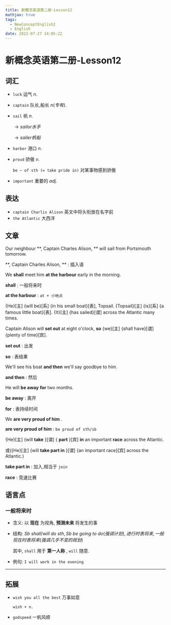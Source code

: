 ```yaml
---
title: 新概念英语第二册-Lesson12
mathjax: true
tags:
  - NewConceptEnglish2
  - English
date: 2022-07-27 14:05:22
---
```


# 新概念英语第二册-Lesson12

## 词汇

-  `luck` 运气 $n.$ 

-  `captain` 队长,船长 $n(专有).$ 

-  `sail` 帆 $n.$ 

   $\to sailor 水手$ 

   $\to sailer 帆船$ 

-  `harbor` 港口 $n.$ 

-  `proud` 骄傲 $v.$ 

   `be ~ of sth (= take pride in)` 对某事物感到骄傲

-   `important` 重要的 $adj.$ 

##  表达

-  `captain Charlis Alison` 英文中将头衔放在名字前
-  `the Atlantic` 大西洋

## 文章

Our neighbour **, Captain Charles Alison, ** will sail from Portsmouth tomorrow. 

 **, Captain Charles Alison, ** : 插入语

We **shall** meet him **at the harbour** early in the morning. 

**shall** : 一般将来时

 **at the harbour** :  `at + 小地点`  

{He}[主] {will be}[系] {in his small boat}[表], Topsail. {Topsail}[主] {is}[系] {a famous little boat}[表]. {It}[主] {has sailed}[谓] across the Atlantic many times. 

Captain Alison will **set out** at eight o'clock, **so** {we}[主] {shall have}[谓] {plenty of time}[宾]. 

 **set out** : 出发

 **so** : 表结果

We'll see his boat **and then** we'll say goodbye to him. 

 **and then** : 然后

He will **be away** **for** two months. 

 **be away** : 离开

 **for** : 表持续时间

We **are very proud of him** . 

 **are very proud of him** :  `be proud of sth/sb` 

{He}[主] {will **take** }[谓] { **part** }[宾] **in** an important **race** across the Atlantic.

或({He}[主] {will **take part in** }[谓] {an important race}[宾] across the Atlantic.)

 **take part in** : 加入,相当于 `join` 

 **race** : 竞速比赛

## 语言点

### 一般将来时

- 含义: 以 **现在** 为视角, **预测未来** 将发生的事

- 结构:  $Sb\ shall/will\ do\ sth, Sb\ be\ going\ to\ do(强调计划), 进行时表将来, 一般现在时表将来(强调几乎不变的规划)$ 

  其中, `shall` 用于 **第一人称** , `will` 随意.

- 例句: `I will work in the evening` 

---

## 拓展

-  `wish you all the best` 万事如意

   `wish + n.` 

-  `godspeed` 一帆风顺
